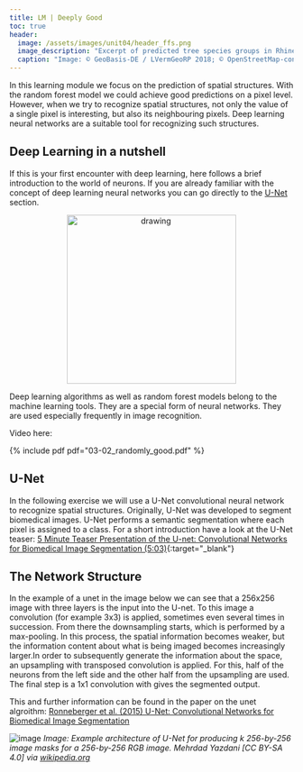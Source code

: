 ```yaml
---
title: LM | Deeply Good
toc: true
header:
  image: /assets/images/unit04/header_ffs.png
  image_description: "Excerpt of predicted tree species groups in Rhineland-Palatinate"
  caption: "Image: © GeoBasis-DE / LVermGeoRP 2018; © OpenStreetMap-contributors; © Hansen/UMD/Google/USGS/NASA; © ESA - produced from ESA remote sensing data"
---
```



In this learning module we focus on the prediction of spatial structures. With the random forest model we could achieve good predictions on a pixel level. However, when we try to recognize spatial structures, not only the value of a single pixel is interesting, but also its neighbouring pixels. Deep learning neural networks are a suitable tool for recognizing such structures.
<!--more-->
## Deep Learning in a nutshell

If this is your first encounter with deep learning, here follows a brief introduction to the world of neurons. If you are already familiar with the concept of deep learning neural networks you can go directly to the [U-Net](#u-net) section.

<p align="center">
  <img width="300" height="300" src="../assets/images/unit04/deep_learning_image.png" alt="drawing">
</p>

Deep learning algorithms as well as random forest models belong to the machine learning tools. They are a special form of neural networks.
They are used especially frequently in image recognition.

Video here: 

{% include pdf pdf="03-02_randomly_good.pdf" %}


## U-Net

In the following exercise we will use a U-Net convolutional neural network to recognize spatial structures. Originally, U-Net was developed to segment biomedical images. U-Net performs a semantic segmentation where each pixel is assigned to a class. For a short introduction have a look at the U-Net teaser:
[5 Minute Teaser Presentation of the U-net: Convolutional Networks for Biomedical Image Segmentation (5:03)](https://www.youtube.com/watch?v=81AvQQnpG4Q){:target="_blank"} 

## The Network Structure
In the example of a unet in the image below we can see that a 256x256 image with three layers is the input into the U-net. To this image a convolution (for example 3x3) is applied, sometimes even several times in succession. From there the downsampling starts, which is performed by a max-pooling. In this process, the spatial information becomes weaker, but the information content about what is being imaged becomes increasingly larger.In order to subsequently generate the information about the space, an upsampling with transposed convolution is applied.  For this, half of the neurons from the left side and the other half from the upsampling are used. The final step is a 1x1 convolution with gives the segmented output.

This and further information can be found in the paper on the unet algroithm: [Ronneberger et al. (2015) U-Net: Convolutional Networks for Biomedical Image Segmentation](https://arxiv.org/abs/1505.04597)

![image](../assets/images/unit04/Example_architecture_of_U-Net.png)
*Image: Example architecture of U-Net for producing k 256-by-256 image masks for a 256-by-256 RGB image. Mehrdad Yazdani [CC BY-SA 4.0] via [wikipedia.org](https://en.wikipedia.org/wiki/U-Net#/media/File:Example_architecture_of_U-Net_for_producing_k_256-by-256_image_masks_for_a_256-by-256_RGB_image.png)*

